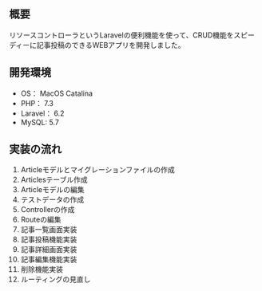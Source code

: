 ## 概要
リソースコントローラというLaravelの便利機能を使って、CRUD機能をスピーディーに記事投稿のできるWEBアプリを開発しました。

## 開発環境
- OS： MacOS Catalina
- PHP： 7.3
- Laravel： 6.2
- MySQL: 5.7


## 実装の流れ
1. Articleモデルとマイグレーションファイルの作成
2. Articlesテーブル作成
3. Articleモデルの編集
4. テストデータの作成
5. Controllerの作成
6. Routeの編集
7. 記事一覧画面実装
8. 記事投稿機能実装
9. 記事詳細画面実装
10. 記事編集機能実装
11. 削除機能実装
12. ルーティングの見直し
